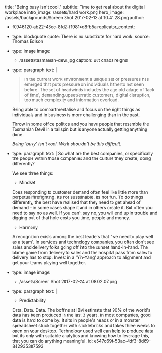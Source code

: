 title: "Being busy isn't cool."
subtitle: Time to get real about the digital workplace
intro_image: /assets/hard work.png
hero_image: /assets/backgrounds/Screen Shot 2017-02-13 at 10.41.28.png
author:
  - f0946120-ab22-46ec-8fd2-f19814d8fb5a
replicator_content:
  - 
    type: blockquote
    quote: There is no substitute for hard work.
    source: Thomas Edison
  - 
    type: image
    image:
      - /assets/tasmanian-devil.jpg
    caption: But chaos reigns!
  - 
    type: paragraph
    text: |
      > In the current work environment a unique set of pressures has emerged that puts pressure on individuals hitherto not seen before. The set of headwinds includes the age old adage of 'lack of time', demanding/upset/erratic customers, digital disruption, too much complexity and information overload.
      
      Being able to compartmentalise and focus on the right things as individuals and in business is more challenging than in the past.
      
      Throw in some office politics and you have people that resemble the Tasmanian Devil in a tailspin but is anyone actually getting anything done.
      
      *Being 'busy' isn't cool. Work shouldn't be this difficult.*
  - 
    type: paragraph
    text: |
      So what are the best companies, or specifically the people within those companies and the culture they create, doing differently?
      
      We see three things:
      
      + Mindset
      
      Does responding to customer demand often feel like little more than perpetual firefighting. Its not sustainable. Its not fun. To do things differently, the best have realised that they need to get ahead of demand - in some cases shape it and in others create it. But often you need to say no as well. If you can't say no, you will end up in trouble and digging out of that hole costs you time, people and money.
      
      + Harmony
      
      A recognition exists among the best leaders that "we need to play well as a team". In services and technology companies, you often don't see sales and delivery folks going off into the sunset hand-in-hand. The blame game from delivery to sales and the hospital pass from sales to delivery has to stop. Invest in a 'Yin-Yang' approach to alignment and get your teams playing well together.
  - 
    type: image
    image:
      - /assets/Screen Shot 2017-02-24 at 08.02.07.png
  - 
    type: paragraph
    text: |
      + Predictability
      
      Data. Data. Data. The boffins at IBM estimate that 90% of the world's data has been produced in the last 3 years. In most companies, good data is hard to come by. It sits in people's heads or in a monster spreadsheet stuck together with sticklebricks and takes three weeks to open on your desktop. Technology used well can help to produce data but its only with suitable analytics and knowing how to leverage this, that you can do anything meaningful.
id: e647c69f-53ac-4df3-8d69-842935387593
